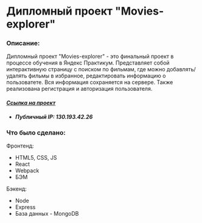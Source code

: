 # **Дипломный проект "Movies-explorer"**

### Описание:
Дипломный проект "Movies-explorer" - это финальный проект в процессе обучения в Яндекс Практикум. Представляет собой интерактивную страницу с поиском по фильмам, где можно добавлять/удалять фильмы в избранное, редактировать информацию о пользоватете. Вся информация сохраняется на сервере. Также реализована регистрация и авторизация пользователя.

#### *[Ссылка на проект](https://dolgushina.diploma.nomoredomains.club/)*
* ##### Публичный IP: 130.193.42.26

### Что было сделано:
Фронтенд:
* HTML5, CSS, JS
* React
* Webpack
* БЭМ

Бэкенд:
* Node
* Express
* База данных - MongoDB
